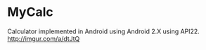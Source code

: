 # MyCalc
Calculator implemented in Android using Android 2.X using API22. 
http://imgur.com/a/dtJtQ

